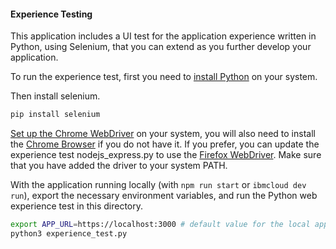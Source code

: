 #### Experience Testing

This application includes a UI test for the application experience written in Python, using Selenium, that you can extend as you further develop your application.

To run the experience test, first you need to [install Python](https://www.python.org/downloads/) on your system.

Then install selenium.
```bash
pip install selenium
```
[Set up the Chrome WebDriver](https://chromedriver.chromium.org/getting-started) on your system, you will also need to install the [Chrome Browser](https://www.google.com/chrome/) if you do not have it. If you prefer, you can update the experience test nodejs_express.py to use the [Firefox WebDriver](https://developer.mozilla.org/en-US/docs/Web/WebDriver). Make sure that you have added the driver to your system PATH.

With the application running locally (with `npm run start` or `ibmcloud dev run`), export the necessary environment variables, and run the Python web experience test in this directory.
```bash
export APP_URL=https://localhost:3000 # default value for the local application
python3 experience_test.py
```
